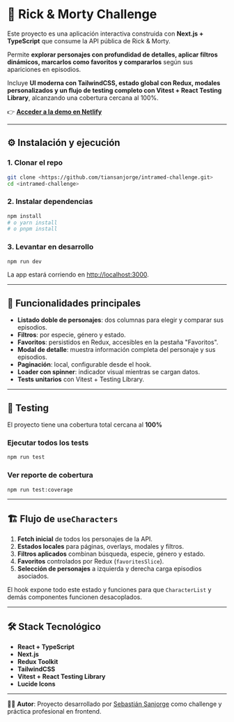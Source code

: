 # 🚀 Rick & Morty Challenge

Este proyecto es una aplicación interactiva construida con **Next.js + TypeScript** que consume la API pública de Rick & Morty.

Permite **explorar personajes con profundidad de detalles, aplicar filtros dinámicos, marcarlos como favoritos y compararlos** según sus apariciones en episodios.

Incluye **UI moderna con TailwindCSS, estado global con Redux, modales personalizados y un flujo de testing completo con Vitest + React Testing Library**, alcanzando una cobertura cercana al 100%.

👉 **[Acceder a la demo en Netlify](https://intramed-challenge.netlify.app/)**

---

## ⚙️ Instalación y ejecución

### 1. Clonar el repo

```bash
git clone <https://github.com/tiansanjorge/intramed-challenge.git>
cd <intramed-challenge>
```

### 2. Instalar dependencias

```bash
npm install
# o yarn install
# o pnpm install
```

### 3. Levantar en desarrollo

```bash
npm run dev
```

La app estará corriendo en [http://localhost:3000](http://localhost:3000).

---

## 🧩 Funcionalidades principales

- **Listado doble de personajes**: dos columnas para elegir y comparar sus episodios.
- **Filtros**: por especie, género y estado.
- **Favoritos**: persistidos en Redux, accesibles en la pestaña "Favoritos".
- **Modal de detalle**: muestra información completa del personaje y sus episodios.
- **Paginación**: local, configurable desde el hook.
- **Loader con spinner**: indicador visual mientras se cargan datos.
- **Tests unitarios** con Vitest + Testing Library.

---

## 🧪 Testing

El proyecto tiene una cobertura total cercana al **100%**

### Ejecutar todos los tests

```bash
npm run test
```

### Ver reporte de cobertura

```bash
npm run test:coverage
```

---

## 🏗️ Flujo de `useCharacters`

1. **Fetch inicial** de todos los personajes de la API.
2. **Estados locales** para páginas, overlays, modales y filtros.
3. **Filtros aplicados** combinan búsqueda, especie, género y estado.
4. **Favoritos** controlados por Redux (`favoritesSlice`).
5. **Selección de personajes** a izquierda y derecha carga episodios asociados.

El hook expone todo este estado y funciones para que `CharacterList` y demás componentes funcionen desacoplados.

---

## 🛠️ Stack Tecnológico

- **React + TypeScript**
- **Next.js**
- **Redux Toolkit**
- **TailwindCSS**
- **Vitest + React Testing Library**
- **Lucide Icons**

---

👨‍💻 **Autor**: Proyecto desarrollado por [Sebastián Sanjorge](https://ssanjorge.netlify.com) como challenge y práctica profesional en frontend.
